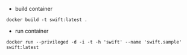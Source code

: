 - build container
```
docker build -t swift:latest .
```

- run container
```
docker run --privileged -d -i -t -h 'swift' --name 'swift.sample' swift:latest
```
